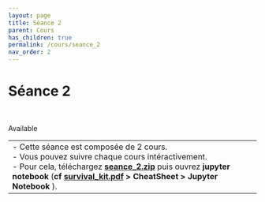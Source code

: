 ```yaml
---
layout: page
title: Séance 2
parent: Cours
has_children: true
permalink: /cours/seance_2
nav_order: 2
---
```


<link rel="stylesheet" href="/css/placement-label.css">   

<link rel="icon" href="/img/logo.png">

<div id="containerIntro">
<h1>Séance 2</h1> &nbsp; <p class="label label-green">Available</p>   
</div>

<table><tr><td>
<i>-</i>&nbsp;Cette séance est composée de 2 cours. <br>
<i>-</i>&nbsp;Vous pouvez suivre chaque cours intéractivement.<br>
<i>-</i>&nbsp;Pour cela, téléchargez <a href="/docs/seance_2.zip"><b>seance_2.zip</b></a> puis ouvrez <b>jupyter notebook</b> (<b>cf <a href="/docs/survival_kit.pdf"> survival_kit.pdf</a> > CheatSheet > Jupyter Notebook </b>).
</td></tr></table>